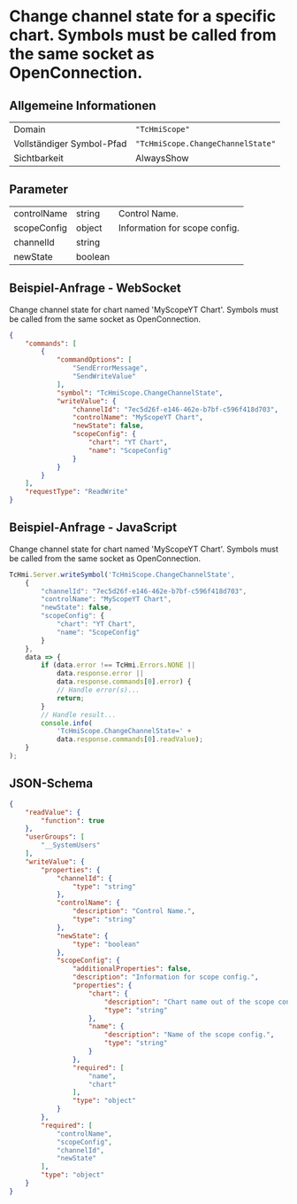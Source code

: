 # Change channel state for a specific chart. Symbols must be called from the same socket as OpenConnection.

## Allgemeine Informationen

|  |  |
| - | - |
| Domain | `"TcHmiScope"` |
| Vollständiger Symbol-Pfad | `"TcHmiScope.ChangeChannelState"` |
| Sichtbarkeit | AlwaysShow |

## Parameter

|  |  |  |
| - | - | - |
| controlName | string | Control Name. |
| scopeConfig | object | Information for scope config. |
| channelId | string |  |
| newState | boolean |  |

## Beispiel-Anfrage - WebSocket

Change channel state for chart named 'MyScopeYT Chart'. Symbols must be called from the same socket as OpenConnection.
```json
{
    "commands": [
        {
            "commandOptions": [
                "SendErrorMessage",
                "SendWriteValue"
            ],
            "symbol": "TcHmiScope.ChangeChannelState",
            "writeValue": {
                "channelId": "7ec5d26f-e146-462e-b7bf-c596f418d703",
                "controlName": "MyScopeYT Chart",
                "newState": false,
                "scopeConfig": {
                    "chart": "YT Chart",
                    "name": "ScopeConfig"
                }
            }
        }
    ],
    "requestType": "ReadWrite"
}
```

## Beispiel-Anfrage - JavaScript

Change channel state for chart named 'MyScopeYT Chart'. Symbols must be called from the same socket as OpenConnection.
```javascript
TcHmi.Server.writeSymbol('TcHmiScope.ChangeChannelState',
    {
        "channelId": "7ec5d26f-e146-462e-b7bf-c596f418d703",
        "controlName": "MyScopeYT Chart",
        "newState": false,
        "scopeConfig": {
            "chart": "YT Chart",
            "name": "ScopeConfig"
        }
    },
    data => {
        if (data.error !== TcHmi.Errors.NONE ||
            data.response.error ||
            data.response.commands[0].error) {
            // Handle error(s)...
            return;
        }
        // Handle result...
        console.info(
            'TcHmiScope.ChangeChannelState=' +
            data.response.commands[0].readValue);
    }
);
```

## JSON-Schema

```json
{
    "readValue": {
        "function": true
    },
    "userGroups": [
        "__SystemUsers"
    ],
    "writeValue": {
        "properties": {
            "channelId": {
                "type": "string"
            },
            "controlName": {
                "description": "Control Name.",
                "type": "string"
            },
            "newState": {
                "type": "boolean"
            },
            "scopeConfig": {
                "additionalProperties": false,
                "description": "Information for scope config.",
                "properties": {
                    "chart": {
                        "description": "Chart name out of the scope config.",
                        "type": "string"
                    },
                    "name": {
                        "description": "Name of the scope config.",
                        "type": "string"
                    }
                },
                "required": [
                    "name",
                    "chart"
                ],
                "type": "object"
            }
        },
        "required": [
            "controlName",
            "scopeConfig",
            "channelId",
            "newState"
        ],
        "type": "object"
    }
}
```
